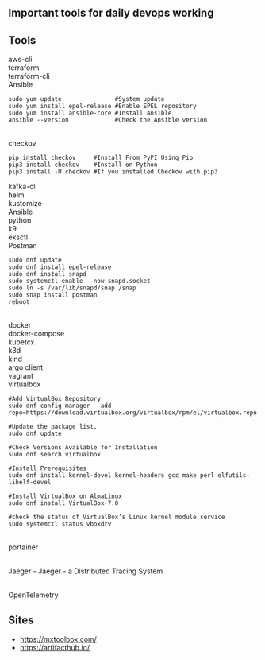 
## Important tools for daily devops working


## Tools
aws-cli
\
terraform
\
terraform-cli
\
Ansible
```
sudo yum update               #System update
sudo yum install epel-release #Enable EPEL repository
sudo yum install ansible-core #Install Ansible
ansible --version             #Check the Ansible version 

```
\
checkov
```
pip install checkov     #Install From PyPI Using Pip
pip3 install checkov    #Install on Python
pip3 install -U checkov #If you installed Checkov with pip3
```
kafka-cli
\
helm
\
kustomize
\
Ansible
\
python
\
k9
\
eksctl
\
Postman
```
sudo dnf update
sudo dnf install epel-release
sudo dnf install snapd
sudo systemctl enable --now snapd.socket
sudo ln -s /var/lib/snapd/snap /snap
sudo snap install postman
reboot
```
\
docker
\
docker-compose
\
kubetcx
\
k3d
\
kind
\
argo client
\
vagrant
\
virtualbox
```
#Add VirtualBox Repository
sudo dnf config-manager --add-repo=https://download.virtualbox.org/virtualbox/rpm/el/virtualbox.repo

#Update the package list.
sudo dnf update

#Check Versions Available for Installation
sudo dnf search virtualbox

#Install Prerequisites
sudo dnf install kernel-devel kernel-headers gcc make perl elfutils-libelf-devel

#Install VirtualBox on AlmaLinux 
sudo dnf install VirtualBox-7.0

#check the status of VirtualBox’s Linux kernel module service
sudo systemctl status vboxdrv

```
\
portainer

\
Jaeger - Jaeger - a Distributed Tracing System

\
OpenTelemetry



## Sites
   * https://mxtoolbox.com/
   * https://artifacthub.io/
